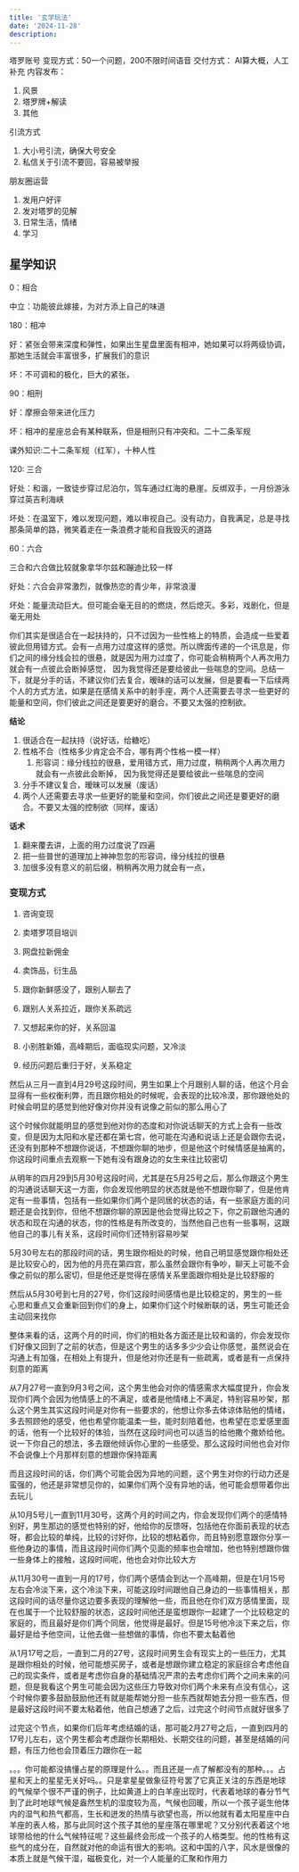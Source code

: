 ```yaml
---
title: '玄学玩法'
date: '2024-11-28'
description: 
---
```


塔罗账号
变现方式：50一个问题，200不限时间语音
交付方式： AI算大概，人工补充
内容发布：
1. 风景
2. 塔罗牌+解读
3. 其他

引流方式
1. 大小号引流，确保大号安全
2. 私信关于引流不要回，容易被举报

朋友圈运营
1. 发用户好评
2. 发对塔罗的见解
3. 日常生活，情绪
4. 学习


<h2 id="星学知识"><a href="#星学知识" class="headerlink" title="星学知识"></a>星学知识</h2><p>0：相合</p>
<p>中立：功能彼此嫁接，为对方添上自己的味道</p>
<p>180：相冲</p>
<p>好：紧张会带来深度和弹性，如果出生星盘里面有相冲，她如果可以将两级协调，那她生活就会丰富很多，扩展我们的意识</p>
<p>坏：不可调和的极化，巨大的紧张，</p>
<p>90：相刑</p>
<p>好：摩擦会带来进化压力</p>
<p>坏：相冲的星座总会有某种联系，但是相刑只有冲突和。二十二条军规</p>
<p>课外知识:二十二条军规（红军），十种人性</p>
<p>120: 三合</p>
<p>好处：和谐，一致徒步穿过尼泊尔，驾车通过红海的悬崖。反绑双手，一月份游泳穿过英吉利海峡</p>
<p>坏处：在温室下，难以发现问题，难以审视自己。没有动力，自我满足，总是寻找那条简单的路，微笑着走在一条浪费才能和自我毁灭的道路</p>
<p>60：六合</p>
<p>三合和六合做比较就象拿华尔兹和蹦迪比较一样</p>
<p>好处：六合会非常激烈，就像热恋的青少年，非常浪漫</p>
<p>坏处：能量流动巨大。但可能会毫无目的的燃烧，然后熄灭。多彩，戏剧化，但是毫无用处</p>
<p>你们其实是很适合在一起扶持的，只不过因为一些性格上的特质，会造成一些爱着彼此但用错方式。会有一点用力过度这样的感觉。所以牌面传递的一个讯息是，你们之间的缘分线会拉的很悬，就是因为用力过度了，你可能会稍稍两个人再次用力就会有一点彼此会断掉感觉， 因为我觉得还是要给彼此一些喘息的空间。总结一下，就是分手的话，不建议你们去复合，暧昧的话可以发展，但是要看一下后续两个人的方式方法，如果是在感情关系中的射手座，两个人还需要去寻求一些更好的能量和空间，你们彼此之间还是要更好的磨合。不要又太强的控制欲。</p>
<p><strong>结论</strong></p>
<ol>
<li>很适合在一起扶持（说好话，给糖吃）</li>
<li>性格不合（性格多少肯定会不合，哪有两个性格一模一样）<ol>
<li>形容词：缘分线拉的很悬，爱用错方式，用力过度，稍稍两个人再次用力就会有一点彼此会断掉， 因为我觉得还是要给彼此一些喘息的空间</li>
</ol>
</li>
<li>分手不建议复合，暧昧可以发展（废话）</li>
<li>两个人还需要去寻求一些更好的能量和空间，你们彼此之间还是要更好的磨合。不要又太强的控制欲（同样，废话）</li>
</ol>
<p><strong>话术</strong></p>
<ol>
<li>翻来覆去讲，上面的用力过度说了四遍</li>
<li>把一些普世的道理加上神神忽忽的形容词，缘分线拉的很悬</li>
<li>加很多没有意义的前后缀，稍稍再次用力就会有一点，</li>
</ol>
<h3 id="变现方式"><a href="#变现方式" class="headerlink" title="变现方式"></a>变现方式</h3><ol>
<li><p>咨询变现</p>
</li>
<li><p>卖塔罗项目培训</p>
</li>
<li><p>网盘拉新佣金</p>
</li>
<li><p>卖饰品，衍生品</p>
</li>
<li><p>跟你新鲜感没了，跟别人聊去了</p>
</li>
<li><p>跟别人关系拉近，跟你关系疏远</p>
</li>
<li><p>又想起来你的好，关系回温</p>
</li>
<li><p>小别胜新婚，高峰期后，面临现实问题，又冷淡</p>
</li>
<li><p>经历问题后重归于好，关系稳定</p>
</li>
</ol>

<p>然后从三月一直到4月29号这段时间，男生如果上个月跟别人聊的话，他这个月会显得有一些权衡利弊，而且跟你相处的时候呢，会表现的比较冷漠，那你跟他处的时候会明显的感觉到他好像对你并没有说像之前似的那么用心了</p>
<p>这个时候你就能明显的感觉到他对你的态度和对你说话聊天的方式上会有一些改变，但是因为太阳和水星还都在第七宫，他可能在沟通和说话上还是会跟你去说，还没有到那种不想跟你说话，不想跟你聊的地步，但是他这个时候情感是抽离的，你这段时间重点去观察一下她有没有跟身边的女生来往比较密切</p>
<p>从明年的四月29到5月30号这段时间，尤其是在5月25号之后，那么你跟这个男生的沟通说话聊天这一方面，你会发现他明显的状态就是他不想跟你聊了，但是他肯定有一些事情，包括有一些如果你们两个是同居的状态的话，有一些家庭方面的问题还是会找到你，但他不想跟你聊的原因是他会觉得比较之下，你之前跟他沟通的状态和现在沟通的状态，你的性格是有所改变的，当然他自己也有一些事啊，这跟他自己的事儿有关系，这段时间你们还特别容易吵架</p>
<p>5月30号左右的那段时间的话，男生跟你相处的时候，他自己明显感觉跟你相处还是比较安心的，因为他的月亮在第四宫，那么虽然会跟你有争吵，聊天上可能不会像之前似的那么密切，但是他还是觉得在感情关系里面跟你相处是比较舒服的</p>
<p>然后从5月30号到七月的27号，你们这段时间感情也是比较稳定的，男生的一些心思和重点又会重新回到你们的身上，如果你们这个时候断联的话，男生可能还会主动回来找你</p>
<p>整体来看的话，这两个月的时间，你们的相处各方面还是比较和谐的，你会发现你们好像又回到了之前的状态，但是这个男生的话多多少少会让你感觉，虽然说会在沟通上有加强，在相处上有提升，但是他对你还是有一些疏离，或者是有一点保持刻意的距离</p>
<p>从7月27号一直到9月3号之间，这个男生他会对你的情感需求大幅度提升，你会发现你们两个会因为他情感上的不满足，或者是他情绪上不满足，特别容易吵架，那么这个男生其实这段时间是对你有一些要求的，他想让你多去体谅体贴他的情绪，多去照顾他的感受，他也希望你能温柔一些，能时刻陪着他，也希望在恋爱感里面的话，他有一个比较好的体验，当然在这段时间也可以适当的给他撒个撒娇给他。说一下你自己的想法，多去跟他倾诉你心里的一些感受。那么这段时间他也会对你不会说像上个月那样刻意的想跟你保持距离</p>
<p>而且这段时间的话，你们两个可能会因为异地的问题，这个男生对你的行动力还是蛮强的，他还是非常想见你的，如果你们两个没有异地的话，他可能会想带着你出去玩儿</p>
<p>从10月5号儿一直到11月30号，这两个月的时间之内，你会发现你们两个的感情特别好，男生那边的感觉也特别的好，他给你的反馈呀，包括他在你面前表现的状态呀，都会比较的单纯，比较的讨好你，比较的想粘着你，而且特别愿意跟你分享一些他身边的事情，而且这段时间你们两个见面的频率也会增加，他也特别想跟你做一些身体上的接触，这段时间呢，他也会对你比较大方</p>
<p>从11月30号一直到一月的17号，你们两个感情会到达一个高峰期，但是在1月15号左右会冷淡下来，这个冷淡下来，可能这段时间跟他自己身边的一些事情相关，那这段时间的话尽量你这边要多表现的理解他一些，而且他在你们双方感情里面，现在也属于一个比较舒服的状态，这段时间他还是蛮想跟你一起建了一个比较稳定的家庭的，而且最好是你们两个同居，他觉得是最好。但是15号他冷淡下来之后，你最好是给予他空间，让他去做一些想做的事情，你也不要太黏着他</p>
<p>从1月17号之后，一直到二月的27号，这段时间男生会有现实上的一些压力，尤其是跟你相处的时候，他可能想买房子，或者是想跟你建立稳定的家庭综合考虑他自己的现实条件，或者是考虑你自身的基础情况严肃的去考虑你们两个之间未来的问题，但是我看这个男生可能会因为这些压力导致对你们两个未来有点没有信心，这个时候你要多鼓励鼓励他还有就是能帮她分担一些东西就帮她去分担一些东西，但是最好这段时间不要太粘着他，他自己想通了之后，过完这个时间节点就好很多了</p>
<p>过完这个节点，如果你们后年考虑结婚的话，那可能2月27号之后，一直到四月的17号儿左右，这个男生都会考虑跟你长期相处、长期交往的问题，甚至是结婚的问题，有压力他也会顶着压力跟你在一起</p>

<p>。。。你可能都没搞懂占星的原理是什么。。而且还是一点了解都没有的那种。。。占星和天上的星星无关好吗。。只是拿星星做象征符号罢了它真正关注的东西是地球的气候举个很不严谨的例子，比如黄道上的白羊座出现时，代表着地球的春分节气到了此时地球气候是盎然生机的湿度较为高，气候也回暖，所以一个孩子诞生他体内的湿气和热气都高，生长和迸发的热情与欲望也高，所以他就有着太阳星座中白羊座的表人格，那与此同时这个孩子其他的星座落在哪里呢？又分别代表着这个地球带给他的什么气候特征呢？这些最终会形成一个孩子的人格类型。他的性格有这些气的成分在，自然就对他的命运有很大的影响。这和中国的八字，风水是很像的本质上就是气候干湿，磁极变化，对一个人能量的汇聚和作用力</p>
